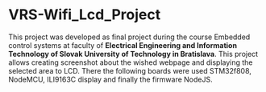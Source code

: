 # VRS-Wifi_Lcd_Project
This project was developed as final project during the course Embedded control systems at faculty of <b>Electrical Engineering and Information Technology of Slovak University of Technology in Bratislava</b>. This project allows creating screenshot about the wished webpage and displaying the selected area to LCD. There the following boards  were used STM32f808, NodeMCU, ILI9163C display  and finally the firmware NodeJS. 
